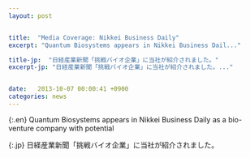 ```yaml
---
layout: post


title:  "Media Coverage: Nikkei Business Daily"
excerpt: "Quantum Biosystems appears in Nikkei Business Dail..."

title-jp:  "日経産業新聞「挑戦バイオ企業」に当社が紹介されました。"
excerpt-jp: "日経産業新聞「挑戦バイオ企業」に当社が紹介されました。..."


date:   2013-10-07 00:00:41 +0900
categories: news
---
```


{:.en}
Quantum Biosystems appears in Nikkei Business Daily as a bio-venture company with potential


{:.jp}
日経産業新聞「挑戦バイオ企業」に当社が紹介されました。